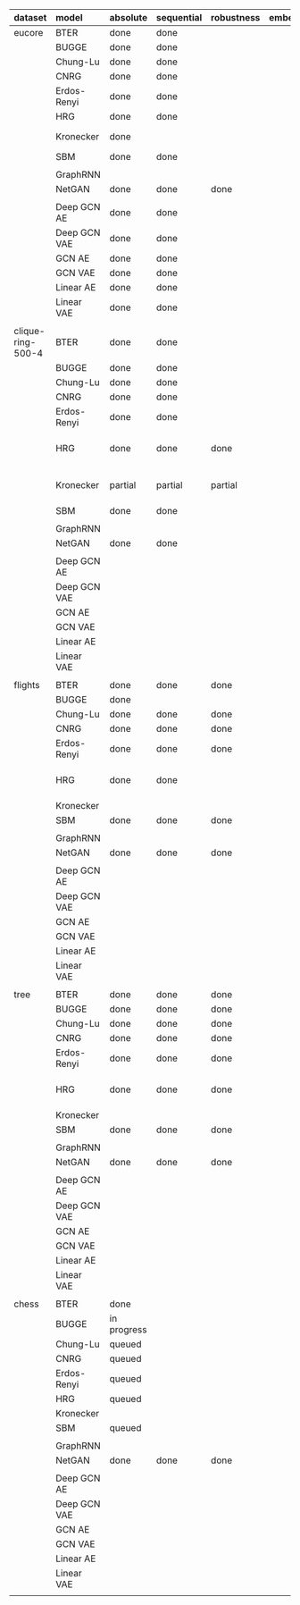 |      dataset      |        model      |        absolute       |       sequential      |       robustness      |       embedding       |       notes       |
|:----------------- |:----------------- |:--------------------- |:--------------------- |:--------------------- |:--------------------- |:----------------- |
| eucore            | BTER              | done                  | done                  |                       |                       |                   |
|      <i></i>      | BUGGE             | done                  | done                  |                       |                       |                   |
|      <i></i>      | Chung-Lu          | done                  | done                  |                       |                       |                   |
|      <i></i>      | CNRG              | done                  | done                  |                       |                       |                   |
|      <i></i>      | Erdos-Renyi       | done                  | done                  |                       |                       |                   |
|      <i></i>      | HRG               | done                  | done                  |                       |                       |                   |
|      <i></i>      | Kronecker         | done                  |                       |                       |                       | 28 trials         |
|      <i></i>      | SBM               | done                  | done                  |                       |                       |                   |
|      <i></i>      |                   |                       |                       |                       |                       |                   |
|      <i></i>      | GraphRNN          |                       |                       |                       |                       |                   |
|      <i></i>      | NetGAN            | done                  | done                  | done                  |                       |                   |
|      <i></i>      |                   |                       |                       |                       |                       |                   |
|      <i></i>      | Deep GCN AE       | done                  | done                  |                       |                       |                   |
|      <i></i>      | Deep GCN VAE      | done                  | done                  |                       |                       |                   |
|      <i></i>      | GCN AE            | done                  | done                  |                       |                       |                   |
|      <i></i>      | GCN VAE           | done                  | done                  |                       |                       |                   |
|      <i></i>      | Linear AE         | done                  | done                  |                       |                       |                   |
|      <i></i>      | Linear VAE        | done                  | done                  |                       |                       |                   |
|      <i></i>      |      <i></i>      |        <i></i>        |        <i></i>        |        <i></i>        |        <i></i>        |      <i></i>      |
| clique-ring-500-4 | BTER              | done                  | done                  |                       |                       |                   |
|      <i></i>      | BUGGE             | done                  | done                  |                       |                       |                   |
|      <i></i>      | Chung-Lu          | done                  | done                  |                       |                       |                   |
|      <i></i>      | CNRG              | done                  | done                  |                       |                       |                   |
|      <i></i>      | Erdos-Renyi       | done                  | done                  |                       |                       |                   |
|      <i></i>      | HRG               | done                  | done                  | done                  |                       | lots of fails     |
|      <i></i>      | Kronecker         | partial               | partial               | partial               |                       | 5 runs done       |
|      <i></i>      | SBM               | done                  | done                  |                       |                       |                   |
|      <i></i>      |                   |                       |                       |                       |                       |                   |
|      <i></i>      | GraphRNN          |                       |                       |                       |                       |                   |
|      <i></i>      | NetGAN            | done                  | done                  |                       |                       |                   |
|      <i></i>      |                   |                       |                       |                       |                       |                   |
|      <i></i>      | Deep GCN AE       |                       |                       |                       |                       |                   |
|      <i></i>      | Deep GCN VAE      |                       |                       |                       |                       |                   |
|      <i></i>      | GCN AE            |                       |                       |                       |                       |                   |
|      <i></i>      | GCN VAE           |                       |                       |                       |                       |                   |
|      <i></i>      | Linear AE         |                       |                       |                       |                       |                   |
|      <i></i>      | Linear VAE        |                       |                       |                       |                       |                   |
|      <i></i>      |      <i></i>      |        <i></i>        |        <i></i>        |        <i></i>        |        <i></i>        |      <i></i>      |
| flights           | BTER              | done                  | done                  | done                  |                       |                   |
|      <i></i>      | BUGGE             | done                  |                       |                       |                       |                   |
|      <i></i>      | Chung-Lu          | done                  | done                  | done                  |                       |                   |
|      <i></i>      | CNRG              | done                  | done                  | done                  |                       |                   |
|      <i></i>      | Erdos-Renyi       | done                  | done                  | done                  |                       |                   |
|      <i></i>      | HRG               | done                  | done                  |                       |                       | lots of fails     |
|      <i></i>      | Kronecker         |                       |                       |                       |                       |                   |
|      <i></i>      | SBM               | done                  | done                  | done                  |                       |                   |
|      <i></i>      |                   |                       |                       |                       |                       |                   |
|      <i></i>      | GraphRNN          |                       |                       |                       |                       |                   |
|      <i></i>      | NetGAN            | done                  | done                  | done                  |                       |                   |
|      <i></i>      |                   |                       |                       |                       |                       |                   |
|      <i></i>      | Deep GCN AE       |                       |                       |                       |                       |                   |
|      <i></i>      | Deep GCN VAE      |                       |                       |                       |                       |                   |
|      <i></i>      | GCN AE            |                       |                       |                       |                       |                   |
|      <i></i>      | GCN VAE           |                       |                       |                       |                       |                   |
|      <i></i>      | Linear AE         |                       |                       |                       |                       |                   |
|      <i></i>      | Linear VAE        |                       |                       |                       |                       |                   |
|      <i></i>      |      <i></i>      |        <i></i>        |        <i></i>        |        <i></i>        |        <i></i>        |      <i></i>      |
| tree              | BTER              | done                  | done                  | done                  |                       |                   |
|      <i></i>      | BUGGE             | done                  | done                  | done                  |                       |                   |
|      <i></i>      | Chung-Lu          | done                  | done                  | done                  |                       |                   |
|      <i></i>      | CNRG              | done                  | done                  | done                  |                       |                   |
|      <i></i>      | Erdos-Renyi       | done                  | done                  | done                  |                       |                   |
|      <i></i>      | HRG               | done                  | done                  | done                  |                       | lots of fails     |
|      <i></i>      | Kronecker         |                       |                       |                       |                       |                   |
|      <i></i>      | SBM               | done                  | done                  | done                  |                       |                   |
|      <i></i>      |                   |                       |                       |                       |                       |                   |
|      <i></i>      | GraphRNN          |                       |                       |                       |                       |                   |
|      <i></i>      | NetGAN            | done                  | done                  | done                  |                       |                   |
|      <i></i>      |                   |                       |                       |                       |                       |                   |
|      <i></i>      | Deep GCN AE       |                       |                       |                       |                       |                   |
|      <i></i>      | Deep GCN VAE      |                       |                       |                       |                       |                   |
|      <i></i>      | GCN AE            |                       |                       |                       |                       |                   |
|      <i></i>      | GCN VAE           |                       |                       |                       |                       |                   |
|      <i></i>      | Linear AE         |                       |                       |                       |                       |                   |
|      <i></i>      | Linear VAE        |                       |                       |                       |                       |                   |
|      <i></i>      |      <i></i>      |        <i></i>        |        <i></i>        |        <i></i>        |        <i></i>        |      <i></i>      |
| chess             | BTER              | done                  |                       |                       |                       |                   |
|      <i></i>      | BUGGE             | in progress           |                       |                       |                       |                   |
|      <i></i>      | Chung-Lu          | queued                |                       |                       |                       |                   |
|      <i></i>      | CNRG              | queued                |                       |                       |                       |                   |
|      <i></i>      | Erdos-Renyi       | queued                |                       |                       |                       |                   |
|      <i></i>      | HRG               | queued                |                       |                       |                       |                   |
|      <i></i>      | Kronecker         |                       |                       |                       |                       |                   |
|      <i></i>      | SBM               | queued                |                       |                       |                       |                   |
|      <i></i>      |                   |                       |                       |                       |                       |                   |
|      <i></i>      | GraphRNN          |                       |                       |                       |                       |                   |
|      <i></i>      | NetGAN            | done                  | done                  | done                  |                       |                   |
|      <i></i>      |                   |                       |                       |                       |                       |                   |
|      <i></i>      | Deep GCN AE       |                       |                       |                       |                       |                   |
|      <i></i>      | Deep GCN VAE      |                       |                       |                       |                       |                   |
|      <i></i>      | GCN AE            |                       |                       |                       |                       |                   |
|      <i></i>      | GCN VAE           |                       |                       |                       |                       |                   |
|      <i></i>      | Linear AE         |                       |                       |                       |                       |                   |
|      <i></i>      | Linear VAE        |                       |                       |                       |                       |                   |
|      <i></i>      |      <i></i>      |        <i></i>        |        <i></i>        |        <i></i>        |        <i></i>        |      <i></i>      |
